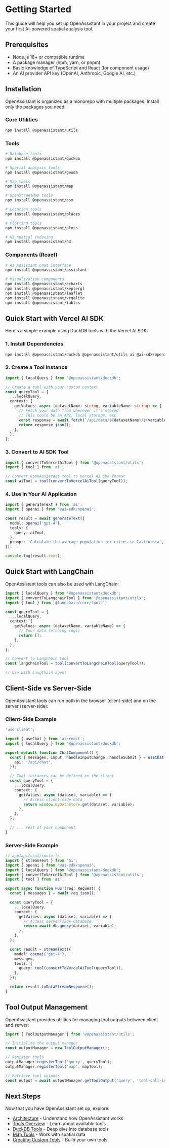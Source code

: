 # Getting Started

This guide will help you set up OpenAssistant in your project and create your first AI-powered spatial analysis tool.

## Prerequisites

- Node.js 18+ or compatible runtime
- A package manager (npm, yarn, or pnpm)
- Basic knowledge of TypeScript and React (for component usage)
- An AI provider API key (OpenAI, Anthropic, Google AI, etc.)

## Installation

OpenAssistant is organized as a monorepo with multiple packages. Install only the packages you need:

### Core Utilities

```bash
npm install @openassistant/utils
```

### Tools

```bash
# Database tools
npm install @openassistant/duckdb

# Spatial analysis tools
npm install @openassistant/geoda

# Map tools
npm install @openassistant/map

# OpenStreetMap tools
npm install @openassistant/osm

# Location tools
npm install @openassistant/places

# Plotting tools
npm install @openassistant/plots

# H3 spatial indexing
npm install @openassistant/h3
```

### Components (React)

```bash
# AI Assistant Chat interface
npm install @openassistant/assistant

# Visualization components
npm install @openassistant/echarts
npm install @openassistant/keplergl
npm install @openassistant/leaflet
npm install @openassistant/vegalite
npm install @openassistant/tables
```

## Quick Start with Vercel AI SDK

Here's a simple example using DuckDB tools with the Vercel AI SDK:

### 1. Install Dependencies

```bash
npm install @openassistant/duckdb @openassistant/utils ai @ai-sdk/openai
```

### 2. Create a Tool Instance

```typescript
import { localQuery } from '@openassistant/duckdb';

// Create a tool with your custom context
const queryTool = {
  ...localQuery,
  context: {
    getValues: async (datasetName: string, variableName: string) => {
      // Fetch your data from wherever it's stored
      // This could be an API, local storage, etc.
      const response = await fetch(`/api/data/${datasetName}/${variableName}`);
      return response.json();
    },
  },
};
```

### 3. Convert to AI SDK Tool

```typescript
import { convertToVercelAiTool } from '@openassistant/utils';
import { tool } from 'ai';

// Convert OpenAssistant tool to Vercel AI SDK format
const aiTool = tool(convertToVercelAiTool(queryTool));
```

### 4. Use in Your AI Application

```typescript
import { generateText } from 'ai';
import { openai } from '@ai-sdk/openai';

const result = await generateText({
  model: openai('gpt-4'),
  tools: {
    query: aiTool,
  },
  prompt: 'Calculate the average population for cities in California',
});

console.log(result.text);
```

## Quick Start with LangChain

OpenAssistant tools can also be used with LangChain:

```typescript
import { localQuery } from '@openassistant/duckdb';
import { convertToLangchainTool } from '@openassistant/utils';
import { tool } from '@langchain/core/tools';

const queryTool = {
  ...localQuery,
  context: {
    getValues: async (datasetName, variableName) => {
      // Your data fetching logic
      return [];
    },
  },
};

// Convert to LangChain tool
const langchainTool = tool(convertToLangchainTool(queryTool));

// Use with LangChain agent
```

## Client-Side vs Server-Side

OpenAssistant tools can run both in the browser (client-side) and on the server (server-side):

### Client-Side Example

```typescript
'use client';

import { useChat } from 'ai/react';
import { localQuery } from '@openassistant/duckdb';

export default function ChatComponent() {
  const { messages, input, handleInputChange, handleSubmit } = useChat({
    api: '/api/chat',
  });

  // Tool instances can be defined on the client
  const queryTool = {
    ...localQuery,
    context: {
      getValues: async (dataset, variable) => {
        // Access client-side data
        return window.myDataStore.get(dataset, variable);
      },
    },
  };

  // ... rest of your component
}
```

### Server-Side Example

```typescript
// app/api/chat/route.ts
import { streamText } from 'ai';
import { openai } from '@ai-sdk/openai';
import { localQuery } from '@openassistant/duckdb';
import { convertToVercelAiTool } from '@openassistant/utils';
import { tool } from 'ai';

export async function POST(req: Request) {
  const { messages } = await req.json();

  const queryTool = {
    ...localQuery,
    context: {
      getValues: async (dataset, variable) => {
        // Access server-side database
        return await db.query(dataset, variable);
      },
    },
  };

  const result = streamText({
    model: openai('gpt-4'),
    messages,
    tools: {
      query: tool(convertToVercelAiTool(queryTool)),
    },
  });

  return result.toDataStreamResponse();
}
```

## Tool Output Management

OpenAssistant provides utilities for managing tool outputs between client and server:

```typescript
import { ToolOutputManager } from '@openassistant/utils';

// Initialize the output manager
const outputManager = new ToolOutputManager();

// Register tools
outputManager.registerTool('query', queryTool);
outputManager.registerTool('map', mapTool);

// Retrieve tool outputs
const output = await outputManager.getToolOutput('query', 'tool-call-id');
```

## Next Steps

Now that you have OpenAssistant set up, explore:

- [Architecture](/guide/architecture) - Understand how OpenAssistant works
- [Tools Overview](/guide/tools/) - Learn about available tools
- [DuckDB Tools](/guide/tools/duckdb) - Deep dive into database tools
- [Map Tools](/guide/tools/map) - Work with spatial data
- [Creating Custom Tools](/guide/advanced/custom-tools) - Build your own tools

